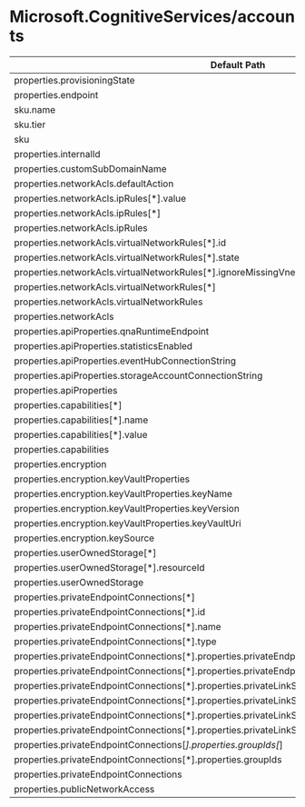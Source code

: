 # Microsoft.CognitiveServices/accounts

| Default Path | Alias |
|---|---|
| properties.provisioningState | Microsoft.CognitiveServices/accounts/provisioningState |
| properties.endpoint | Microsoft.CognitiveServices/accounts/endpoint |
| sku.name | Microsoft.CognitiveServices/accounts/sku.name |
| sku.tier | Microsoft.CognitiveServices/accounts/sku.tier |
| sku | Microsoft.CognitiveServices/accounts/sku |
| properties.internalId | Microsoft.CognitiveServices/accounts/internalId |
| properties.customSubDomainName | Microsoft.CognitiveServices/accounts/customSubDomainName |
| properties.networkAcls.defaultAction | Microsoft.CognitiveServices/accounts/networkAcls.defaultAction |
| properties.networkAcls.ipRules[*].value | Microsoft.CognitiveServices/accounts/networkAcls.ipRules[*].value |
| properties.networkAcls.ipRules[*] | Microsoft.CognitiveServices/accounts/networkAcls.ipRules[*] |
| properties.networkAcls.ipRules | Microsoft.CognitiveServices/accounts/networkAcls.ipRules |
| properties.networkAcls.virtualNetworkRules[*].id | Microsoft.CognitiveServices/accounts/networkAcls.virtualNetworkRules[*].id |
| properties.networkAcls.virtualNetworkRules[*].state | Microsoft.CognitiveServices/accounts/networkAcls.virtualNetworkRules[*].state |
| properties.networkAcls.virtualNetworkRules[*].ignoreMissingVnetServiceEndpoint | Microsoft.CognitiveServices/accounts/networkAcls.virtualNetworkRules[*].ignoreMissingVnetServiceEndpoint |
| properties.networkAcls.virtualNetworkRules[*] | Microsoft.CognitiveServices/accounts/networkAcls.virtualNetworkRules[*] |
| properties.networkAcls.virtualNetworkRules | Microsoft.CognitiveServices/accounts/networkAcls.virtualNetworkRules |
| properties.networkAcls | Microsoft.CognitiveServices/accounts/networkAcls |
| properties.apiProperties.qnaRuntimeEndpoint | Microsoft.CognitiveServices/accounts/apiProperties.qnaRuntimeEndpoint |
| properties.apiProperties.statisticsEnabled | Microsoft.CognitiveServices/accounts/apiProperties.statisticsEnabled |
| properties.apiProperties.eventHubConnectionString | Microsoft.CognitiveServices/accounts/apiProperties.eventHubConnectionString |
| properties.apiProperties.storageAccountConnectionString | Microsoft.CognitiveServices/accounts/apiProperties.storageAccountConnectionString |
| properties.apiProperties | Microsoft.CognitiveServices/accounts/apiProperties |
| properties.capabilities[*] | Microsoft.CognitiveServices/accounts/capabilities[*] |
| properties.capabilities[*].name | Microsoft.CognitiveServices/accounts/capabilities[*].name |
| properties.capabilities[*].value | Microsoft.CognitiveServices/accounts/capabilities[*].value |
| properties.capabilities | Microsoft.CognitiveServices/accounts/capabilities |
| properties.encryption | Microsoft.CognitiveServices/accounts/encryption |
| properties.encryption.keyVaultProperties | Microsoft.CognitiveServices/accounts/encryption.keyVaultProperties |
| properties.encryption.keyVaultProperties.keyName | Microsoft.CognitiveServices/accounts/encryption.keyVaultProperties.keyName |
| properties.encryption.keyVaultProperties.keyVersion | Microsoft.CognitiveServices/accounts/encryption.keyVaultProperties.keyVersion |
| properties.encryption.keyVaultProperties.keyVaultUri | Microsoft.CognitiveServices/accounts/encryption.keyVaultProperties.keyVaultUri |
| properties.encryption.keySource | Microsoft.CognitiveServices/accounts/encryption.keySource |
| properties.userOwnedStorage[*] | Microsoft.CognitiveServices/accounts/userOwnedStorage[*] |
| properties.userOwnedStorage[*].resourceId | Microsoft.CognitiveServices/accounts/userOwnedStorage[*].resourceId |
| properties.userOwnedStorage | Microsoft.CognitiveServices/accounts/userOwnedStorage |
| properties.privateEndpointConnections[*] | Microsoft.CognitiveServices/accounts/privateEndpointConnections[*] |
| properties.privateEndpointConnections[*].id | Microsoft.CognitiveServices/accounts/privateEndpointConnections[*].id |
| properties.privateEndpointConnections[*].name | Microsoft.CognitiveServices/accounts/privateEndpointConnections[*].name |
| properties.privateEndpointConnections[*].type | Microsoft.CognitiveServices/accounts/privateEndpointConnections[*].type |
| properties.privateEndpointConnections[*].properties.privateEndpoint | Microsoft.CognitiveServices/accounts/privateEndpointConnections[*].privateEndpoint |
| properties.privateEndpointConnections[*].properties.privateEndpoint.id | Microsoft.CognitiveServices/accounts/privateEndpointConnections[*].privateEndpoint.id |
| properties.privateEndpointConnections[*].properties.privateLinkServiceConnectionState | Microsoft.CognitiveServices/accounts/privateEndpointConnections[*].privateLinkServiceConnectionState |
| properties.privateEndpointConnections[*].properties.privateLinkServiceConnectionState.status | Microsoft.CognitiveServices/accounts/privateEndpointConnections[*].privateLinkServiceConnectionState.status |
| properties.privateEndpointConnections[*].properties.privateLinkServiceConnectionState.description | Microsoft.CognitiveServices/accounts/privateEndpointConnections[*].privateLinkServiceConnectionState.description |
| properties.privateEndpointConnections[*].properties.privateLinkServiceConnectionState.actionRequired | Microsoft.CognitiveServices/accounts/privateEndpointConnections[*].privateLinkServiceConnectionState.actionRequired |
| properties.privateEndpointConnections[*].properties.groupIds[*] | Microsoft.CognitiveServices/accounts/privateEndpointConnections[*].groupIds[*] |
| properties.privateEndpointConnections[*].properties.groupIds | Microsoft.CognitiveServices/accounts/privateEndpointConnections[*].groupIds |
| properties.privateEndpointConnections | Microsoft.CognitiveServices/accounts/privateEndpointConnections |
| properties.publicNetworkAccess | Microsoft.CognitiveServices/accounts/publicNetworkAccess |


